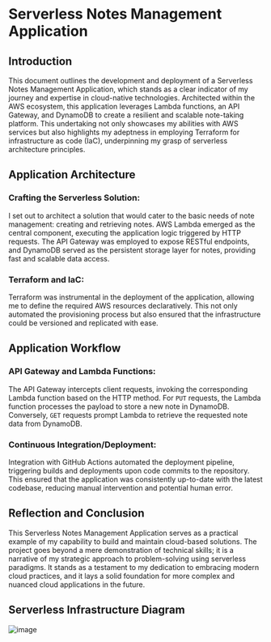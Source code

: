 # Serverless Notes Management Application

## Introduction
This document outlines the development and deployment of a Serverless Notes Management Application, which stands as a clear indicator of my journey and expertise in cloud-native technologies. Architected within the AWS ecosystem, this application leverages Lambda functions, an API Gateway, and DynamoDB to create a resilient and scalable note-taking platform. This undertaking not only showcases my abilities with AWS services but also highlights my adeptness in employing Terraform for infrastructure as code (IaC), underpinning my grasp of serverless architecture principles.

## Application Architecture

### Crafting the Serverless Solution:
I set out to architect a solution that would cater to the basic needs of note management: creating and retrieving notes. AWS Lambda emerged as the central component, executing the application logic triggered by HTTP requests. The API Gateway was employed to expose RESTful endpoints, and DynamoDB served as the persistent storage layer for notes, providing fast and scalable data access.

### Terraform and IaC:
Terraform was instrumental in the deployment of the application, allowing me to define the required AWS resources declaratively. This not only automated the provisioning process but also ensured that the infrastructure could be versioned and replicated with ease.

## Application Workflow

### API Gateway and Lambda Functions:
The API Gateway intercepts client requests, invoking the corresponding Lambda function based on the HTTP method. For `PUT` requests, the Lambda function processes the payload to store a new note in DynamoDB. Conversely, `GET` requests prompt Lambda to retrieve the requested note data from DynamoDB.

### Continuous Integration/Deployment:
Integration with GitHub Actions automated the deployment pipeline, triggering builds and deployments upon code commits to the repository. This ensured that the application was consistently up-to-date with the latest codebase, reducing manual intervention and potential human error.

## Reflection and Conclusion
This Serverless Notes Management Application serves as a practical example of my capability to build and maintain cloud-based solutions. The project goes beyond a mere demonstration of technical skills; it is a narrative of my strategic approach to problem-solving using serverless paradigms. It stands as a testament to my dedication to embracing modern cloud practices, and it lays a solid foundation for more complex and nuanced cloud applications in the future.

## Serverless Infrastructure Diagram

![image]()

